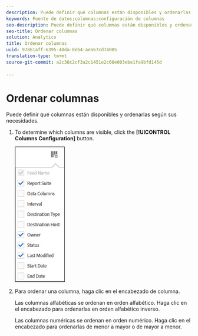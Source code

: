 ```yaml
---
description: Puede definir qué columnas están disponibles y ordenarlas según sus necesidades.
keywords: Fuente de datos;columnas;configuración de columnas
seo-description: Puede definir qué columnas están disponibles y ordenarlas según sus necesidades.
seo-title: Ordenar columnas
solution: Analytics
title: Ordenar columnas
uuid: 97861aff-6395-48da-8eb4-aea67cd74005
translation-type: tm+mt
source-git-commit: a2c38c2cf3a2c1451e2c60e003ebe1fa9bfd145d

---
```



# Ordenar columnas

Puede definir qué columnas están disponibles y ordenarlas según sus necesidades.

1. To determine which columns are visible, click the **[!UICONTROL Columns Configuration]** button.

   ![](assets/cols.jpg)

1. Para ordenar una columna, haga clic en el encabezado de columna.

   Las columnas alfabéticas se ordenan en orden alfabético. Haga clic en el encabezado para ordenarlas en orden alfabético inverso.

   Las columnas numéricas se ordenan en orden numérico. Haga clic en el encabezado para ordenarlas de menor a mayor o de mayor a menor.
